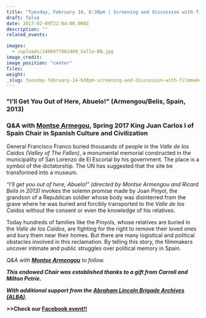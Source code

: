 ```yaml
---
title: "​Tuesday, February 14, 6:30pm | Screening and discussion with filmmaker Montse Armengou"
draft: false
date: 2017-02-09T22:04:00.000Z
description: ""
related_events:

images:
  - /uploads/1486677862489_Valle-BN.jpg
image_credit:
image_position: "center"
files:
weight:
_slug: tuesday-february-14-630pm-screening-and-discussion-with-filmmaker-montse-armengou
---
```


### "I’ll Get You Out of Here, Abuelo!" (Armengou/Belis, Spain, 2013)

### Q&A with [Montse Armegou](http://www.kjcc.org/in-residence/montserrat-armengou/), Spring 2017 King Juan Carlos I of Spain Chair in Spanish Culture and Civilization

<span></span>

<div>

General Francisco Franco buried thousands of people in the _Valle de los Caídos (Valley of The Fallen)_, a monumental memorial constructed in the municipality of San Lorenzo de El Escorial by his government. The place is a symbol of the dictatorship. The UN has suggested that the site be transformed into a museum.

_“I'll get you out of here, Abuelo!” (directed by Montse Armengou and Ricard Belis in 2013)_ invokes the solemn promise made by Joan Pinyol, the grandson of a Republican soldier whose body was disinterred from the grave where he was buried and forcibly transported to the _Valle de los Caídos_ without the consent or even the knowledge of his relatives.

Today hundreds of families like the Pinyols, whose relatives are buried in the _Valle de los Caídos_, are fighting for the right to remove their loved ones and bury them near their homes. But there are many logistical and political obstacles involved in this reclamation. By telling this story, the filmmakers uncover intimate and public struggles over political memory in Spain.

_Q&A with **[Montse Armengou](http://www.kjcc.org/in-residence/montserrat-armengou/)** to follow._

**_This endowed Chair was established thanks to a gift from Carroll and Milton Petrie._**

_**With additional support from the [Abraham Lincoln Brigade Archives (ALBA)](http://www.alba-valb.org/).**_

**>>Check our [Facebook event!](https://www.facebook.com/events/224002464737712/)[!](https://www.facebook.com/events/224002464737712/)**

</div>

